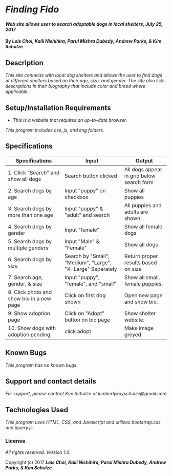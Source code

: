 # _Finding Fido_

#### _Web site allows user to search adoptable dogs in local shelters, July 25, 2017_

#### By _**Lois Choi, Kaili Nishihira, Parul Mishra Dubedy, Andrew Parks, & Kim Schulze**_

## Description

_This site connects with local dog shelters and allows the user to find dogs at different shelters based on their age, size, and gender.  The site also lists descriptions in their biography that include color and breed where applicable._

## Setup/Installation Requirements

* _This is a website that requires an up-to-date browser._

_This program includes css, js, and img folders._

## Specifications

| Specifications | Input | Output |
| -------  | ------ | ------ |
| 1. Click "Search" and show all dogs | Search button clicked | All dogs appear in grid below search form |
| 2. Search dogs by age | Input "puppy" on checkbox | Show all puppies |
| 3. Search dogs by more than one age | Input "puppy" & "adult" and search | All puppies and adults are shown. |
| 4. Search dogs by gender | Input "female" | Show all female dogs |
| 5. Search dogs by multiple genders | Input "Male" & "Female" | Show all dogs |
| 6. Search dogs by size | Search by "Small", "Medium", "Large", "X-Large" Separately | Return proper results based on size |
| 7. Search age, gender, & size | Input "puppy", "female", and "small" | Show all small, female puppies. |
| 8. Click photo and show bio in a new page | Click on first dog shown | Open new page and show bio. |
| 9. Show adoption page | Click on "Adopt" button on bio page | Show shelter website. |
| 10. Show dogs with adoption pending | click adopt | Make image greyed |


## Known Bugs

_This program has no known bugs._

## Support and contact details

_For support, please contact Kim Schulze at kimberlykayschulze@gmail.com_

## Technologies Used

_This program uses HTML, CSS, and Javascript and utilizes bootstrap.css and jquery.js._

### License

*All rights reserved.  Version 1.0*

Copyright (c) 2017 **_Lois Choi, Kaili Nishihira, Parul Mishra Dubedy, Andrew Parks, & Kim Schulze_**
